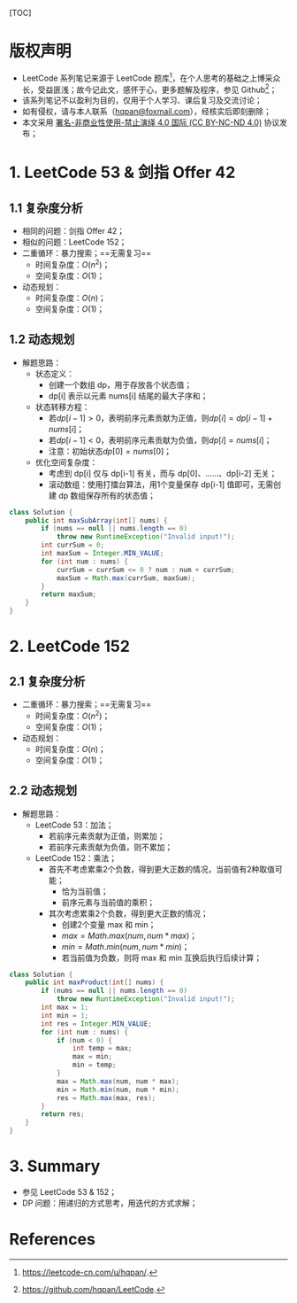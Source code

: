 [TOC]

# 版权声明

- LeetCode 系列笔记来源于 LeetCode 题库[^1]，在个人思考的基础之上博采众长，受益匪浅；故今记此文，感怀于心，更多题解及程序，参见 Github[^2]；
- 该系列笔记不以盈利为目的，仅用于个人学习、课后复习及交流讨论；
- 如有侵权，请与本人联系（hqpan@foxmail.com），经核实后即刻删除；
- 本文采用 [署名-非商业性使用-禁止演绎 4.0 国际 (CC BY-NC-ND 4.0)](https://creativecommons.org/licenses/by-nc-nd/4.0/deed.zh) 协议发布；

# 1. LeetCode 53 & 剑指 Offer 42

## 1.1 复杂度分析

- 相同的问题：剑指 Offer 42；
- 相似的问题：LeetCode 152；
- 二重循环：暴力搜索；==无需复习==
  - 时间复杂度：$O(n^2)$；
  - 空间复杂度：$O(1)$；
- 动态规划：
  - 时间复杂度：$O(n)$；
  - 空间复杂度：$O(1)$；

## 1.2 动态规划

- 解题思路：
  - 状态定义：
    - 创建一个数组 dp，用于存放各个状态值；
    - dp[i] 表示以元素 nums[i] 结尾的最大子序和；
  - 状态转移方程：
    - 若$dp[i-1]>0$，表明前序元素贡献为正值，则$dp[i]=dp[i-1]+nums[i]$；
    - 若$dp[i-1]<0$，表明前序元素贡献为负值，则$dp[i]=nums[i]$；
    - 注意：初始状态$dp[0]=nums[0]$；
  - 优化空间复杂度：
    - 考虑到 dp[i] 仅与 dp[i-1] 有关，而与 dp[0]、……、dp[i-2] 无关；
    - 滚动数组：使用打擂台算法，用1个变量保存 dp[i-1] 值即可，无需创建 dp 数组保存所有的状态值；

```java
class Solution {
    public int maxSubArray(int[] nums) {
        if (nums == null || nums.length == 0)
            throw new RuntimeException("Invalid input!");
        int currSum = 0;
        int maxSum = Integer.MIN_VALUE;
        for (int num : nums) {  
            currSum = currSum <= 0 ? num : num + currSum;
            maxSum = Math.max(currSum, maxSum);
        }
        return maxSum;
    }
}
```

# 2. LeetCode 152

## 2.1 复杂度分析

- 二重循环：暴力搜索；==无需复习==
  - 时间复杂度：$O(n^2)$；
  - 空间复杂度：$O(1)$；
- 动态规划：
  - 时间复杂度：$O(n)$；
  - 空间复杂度：$O(1)$；

## 2.2 动态规划

- 解题思路：
  - LeetCode 53：加法；
    - 若前序元素贡献为正值，则累加；
    - 若前序元素贡献为负值，则不累加；
  - LeetCode 152：乘法；
    - 首先不考虑累乘2个负数，得到更大正数的情况，当前值有2种取值可能；
      - 恰为当前值；
      - 前序元素与当前值的乘积；
    - 其次考虑累乘2个负数，得到更大正数的情况；
      - 创建2个变量 max 和 min；
      - $max = Math.max(num, num * max)$； 
      - $min = Math.min(num, num * min)$；
      - 若当前值为负数，则将 max 和 min 互换后执行后续计算；

```java
class Solution {
    public int maxProduct(int[] nums) {
        if (nums == null || nums.length == 0)
            throw new RuntimeException("Invalid input!");
        int max = 1;
        int min = 1;
        int res = Integer.MIN_VALUE;
        for (int num : nums) {
            if (num < 0) {
                int temp = max;
                max = min;
                min = temp;
            }
            max = Math.max(num, num * max);
            min = Math.min(num, num * min);
            res = Math.max(max, res);
        }
        return res;
    }
}
```

# 3. Summary

- 参见 LeetCode 53 & 152；
- DP 问题：用递归的方式思考，用迭代的方式求解；

# References

[^1]: https://leetcode-cn.com/u/hqpan/.
[^2]: https://github.com/hqpan/LeetCode.
